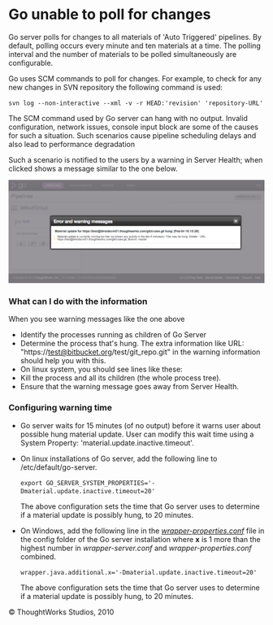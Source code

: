 
 

Go unable to poll for changes
=============================

Go server polls for changes to all materials of 'Auto Triggered'
pipelines. By default, polling occurs every minute and ten materials at
a time. The polling interval and the number of materials to be polled
simultaneously are configurable.

Go uses SCM commands to poll for changes. For example, to check for any
new changes in SVN repository the following command is used:

``` {.code}
svn log --non-interactive --xml -v -r HEAD:'revision' 'repository-URL'
```

The SCM command used by Go server can hang with no output. Invalid
configuration, network issues, console input block are some of the
causes for such a situation. Such scenarios cause pipeline scheduling
delays and also lead to performance degradation

Such a scenario is notified to the users by a warning in Server Health;
when clicked shows a message similar to the one below.

![](../resources/images/cruise/material_update_hung.png)

### What can I do with the information

When you see warning messages like the one above

-   Identify the processes running as children of Go Server
-   Determine the process that's hung. The extra information like URL:
    "https://test@bitbucket.org/test/git\_repo.git" in the warning
    information should help you with this.
-   On linux system, you should see lines like these:
-   Kill the process and all its children (the whole process tree).
-   Ensure that the warning message goes away from Server Health.

### Configuring warning time

-   Go server waits for 15 minutes (of no output) before it warns user
    about possible hung material update. User can modify this wait time
    using a System Property: 'material.update.inactive.timeout'.
-   On linux installations of Go server, add the following line to
    /etc/default/go-server.

    ``` {.code}
    export GO_SERVER_SYSTEM_PROPERTIES='-Dmaterial.update.inactive.timeout=20'
    ```

    The above configuration sets the time that Go server uses to
    determine if a material update is possibly hung, to 20 minutes.

-   On Windows, add the following line in the
    *[wrapper-properties.conf](../installation/installing_go_server.html)* file in the
    config folder of the Go server installation where **x** is 1 more
    than the highest number in *wrapper-server.conf* and
    *wrapper-properties.conf* combined.

    ``` {.code}
    wrapper.java.additional.x='-Dmaterial.update.inactive.timeout=20'
    ```

    The above configuration sets the time that Go server uses to
    determine if a material update is possibly hung, to 20 minutes.





© ThoughtWorks Studios, 2010

